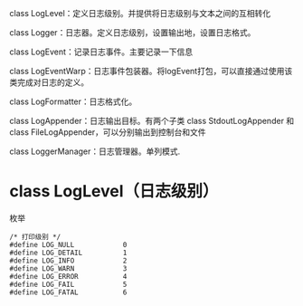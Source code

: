 class LogLevel：定义日志级别。并提供将日志级别与文本之间的互相转化

class Logger：日志器。定义日志级别，设置输出地，设置日志格式。

class LogEvent：记录日志事件。主要记录一下信息

class LogEventWarp：日志事件包装器。将logEvent打包，可以直接通过使用该类完成对日志的定义。

class LogFormatter：日志格式化。

class LogAppender：日志输出目标。有两个子类 class StdoutLogAppender 和 class FileLogAppender，可以分别输出到控制台和文件

class LoggerManager：日志管理器。单列模式.

# class LogLevel（日志级别）

枚举

```
/* 打印级别 */
#define LOG_NULL            0
#define LOG_DETAIL          1
#define LOG_INFO            2
#define LOG_WARN            3
#define LOG_ERROR           4
#define LOG_FAIL            5
#define LOG_FATAL           6
```

